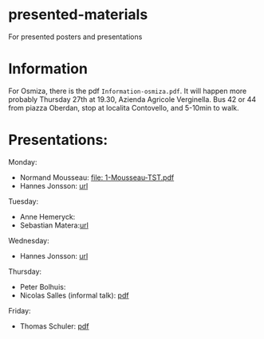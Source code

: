 # presented-materials
For presented posters and presentations



# Information

For Osmiza, there is the pdf `Information-osmiza.pdf`.
It will happen more probably Thursday 27th at 19.30, Azienda Agricole Verginella.
Bus 42 or 44 from piazza Oberdan, stop at localita Contovello, and 5-10min to walk.


# Presentations:

Monday:
 - Normand Mousseau: [file: 1-Mousseau-TST.pdf](./1-Mousseau-TST.pdf)
 - Hannes Jonsson: [url](https://hj.hi.is/TriesteCECAM-Lecture1.pdf)

Tuesday:
 - Anne Hemeryck:
 - Sebastian Matera:[url](./lecture_Matera.pdf)

Wednesday:
- Hannes Jonsson: [url](https://hj.hi.is/TriesteCECAM-Lecture2.pdf)

Thursday:
- Peter Bolhuis:
- Nicolas Salles (informal talk): [pdf](./Modular_kMC-Fortran.pdf)

Friday:
- Thomas Schuler: [pdf](./SCHULER_DIFFUSION_280624.pdf)
